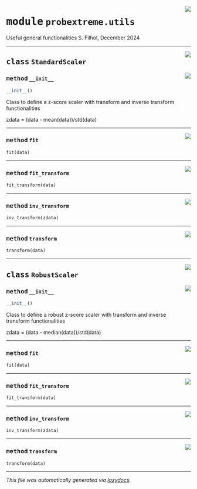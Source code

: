 <!-- markdownlint-disable -->

<a href="../../probextreme/utils.py#L0"><img align="right" style="float:right;" src="https://img.shields.io/badge/-source-cccccc?style=flat-square"></a>

# <kbd>module</kbd> `probextreme.utils`
Useful general functionalities S. Filhol, December 2024 



---

<a href="../../probextreme/utils.py#L8"><img align="right" style="float:right;" src="https://img.shields.io/badge/-source-cccccc?style=flat-square"></a>

## <kbd>class</kbd> `StandardScaler`




<a href="../../probextreme/utils.py#L9"><img align="right" style="float:right;" src="https://img.shields.io/badge/-source-cccccc?style=flat-square"></a>

### <kbd>method</kbd> `__init__`

```python
__init__()
```

Class to define a z-score scaler with transform and inverse transform functionalities 

zdata = (data - mean(data))/std(data) 




---

<a href="../../probextreme/utils.py#L19"><img align="right" style="float:right;" src="https://img.shields.io/badge/-source-cccccc?style=flat-square"></a>

### <kbd>method</kbd> `fit`

```python
fit(data)
```





---

<a href="../../probextreme/utils.py#L29"><img align="right" style="float:right;" src="https://img.shields.io/badge/-source-cccccc?style=flat-square"></a>

### <kbd>method</kbd> `fit_transform`

```python
fit_transform(data)
```





---

<a href="../../probextreme/utils.py#L26"><img align="right" style="float:right;" src="https://img.shields.io/badge/-source-cccccc?style=flat-square"></a>

### <kbd>method</kbd> `inv_transform`

```python
inv_transform(zdata)
```





---

<a href="../../probextreme/utils.py#L23"><img align="right" style="float:right;" src="https://img.shields.io/badge/-source-cccccc?style=flat-square"></a>

### <kbd>method</kbd> `transform`

```python
transform(data)
```






---

<a href="../../probextreme/utils.py#L34"><img align="right" style="float:right;" src="https://img.shields.io/badge/-source-cccccc?style=flat-square"></a>

## <kbd>class</kbd> `RobustScaler`




<a href="../../probextreme/utils.py#L35"><img align="right" style="float:right;" src="https://img.shields.io/badge/-source-cccccc?style=flat-square"></a>

### <kbd>method</kbd> `__init__`

```python
__init__()
```

Class to define a robust z-score scaler with transform and inverse transform functionalities 

zdata = (data - median(data))/std(data) 




---

<a href="../../probextreme/utils.py#L45"><img align="right" style="float:right;" src="https://img.shields.io/badge/-source-cccccc?style=flat-square"></a>

### <kbd>method</kbd> `fit`

```python
fit(data)
```





---

<a href="../../probextreme/utils.py#L55"><img align="right" style="float:right;" src="https://img.shields.io/badge/-source-cccccc?style=flat-square"></a>

### <kbd>method</kbd> `fit_transform`

```python
fit_transform(data)
```





---

<a href="../../probextreme/utils.py#L52"><img align="right" style="float:right;" src="https://img.shields.io/badge/-source-cccccc?style=flat-square"></a>

### <kbd>method</kbd> `inv_transform`

```python
inv_transform(zdata)
```





---

<a href="../../probextreme/utils.py#L49"><img align="right" style="float:right;" src="https://img.shields.io/badge/-source-cccccc?style=flat-square"></a>

### <kbd>method</kbd> `transform`

```python
transform(data)
```








---

_This file was automatically generated via [lazydocs](https://github.com/ml-tooling/lazydocs)._
